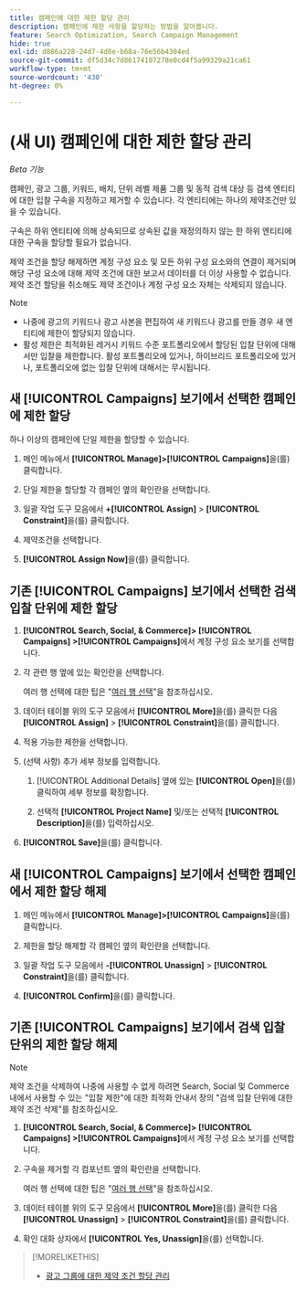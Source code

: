 ```yaml
---
title: 캠페인에 대한 제한 할당 관리
description: 캠페인에 제한 사항을 할당하는 방법을 알아봅니다.
feature: Search Optimization, Search Campaign Management
hide: true
exl-id: d886a228-24d7-4d8e-b68a-76e56b4304ed
source-git-commit: df5d34c7d86174107278e0cd4f5a99329a21ca61
workflow-type: tm+mt
source-wordcount: '430'
ht-degree: 0%

---
```


# (새 UI) 캠페인에 대한 제한 할당 관리

*Beta 기능*

캠페인, 광고 그룹, 키워드, 배치, 단위 레벨 제품 그룹 및 동적 검색 대상 등 검색 엔티티에 대한 입찰 구속을 지정하고 제거할 수 있습니다. 각 엔티티에는 하나의 제약조건만 있을 수 있습니다.

구속은 하위 엔티티에 의해 상속되므로 상속된 값을 재정의하지 않는 한 하위 엔티티에 대한 구속을 할당할 필요가 없습니다.

제약 조건을 할당 해제하면 계정 구성 요소 및 모든 하위 구성 요소와의 연결이 제거되며 해당 구성 요소에 대해 제약 조건에 대한 보고서 데이터를 더 이상 사용할 수 없습니다. 제약 조건 할당을 취소해도 제약 조건이나 계정 구성 요소 자체는 삭제되지 않습니다.

>[!NOTE]
>
>* 나중에 광고의 키워드나 광고 사본을 편집하여 새 키워드나 광고를 만들 경우 새 엔티티에 제한이 할당되지 않습니다.
>* 활성 제한은 최적화된 레거시 키워드 수준 포트폴리오에서 할당된 입찰 단위에 대해서만 입찰을 제한합니다. 활성 포트폴리오에 있거나, 하이브리드 포트폴리오에 있거나, 포트폴리오에 없는 입찰 단위에 대해서는 무시됩니다.

## 새 [!UICONTROL Campaigns] 보기에서 선택한 캠페인에 제한 할당

하나 이상의 캠페인에 단일 제한을 할당할 수 있습니다.

1. 메인 메뉴에서 **[!UICONTROL Manage]>[!UICONTROL Campaigns]**&#x200B;을(를) 클릭합니다.

1. 단일 제한을 할당할 각 캠페인 옆의 확인란을 선택합니다.

1. 일괄 작업 도구 모음에서 **+[!UICONTROL Assign]** > **[!UICONTROL Constraint]**&#x200B;을(를) 클릭합니다.

1. 제약조건을 선택합니다.

1. **[!UICONTROL Assign Now]**&#x200B;을(를) 클릭합니다.

## 기존 [!UICONTROL Campaigns] 보기에서 선택한 검색 입찰 단위에 제한 할당

1. **[!UICONTROL Search, Social, & Commerce]> [!UICONTROL Campaigns] >[!UICONTROL Campaigns]**&#x200B;에서 계정 구성 요소 보기를 선택합니다.

1. 각 관련 행 옆에 있는 확인란을 선택합니다.

   여러 행 선택에 대한 팁은 &quot;[여러 행 선택](/help/search-social-commerce/common-tasks/navigation-editing-selection/multiple-rows-select.md)&quot;을 참조하십시오.

1. 데이터 테이블 위의 도구 모음에서 **[!UICONTROL More]**&#x200B;을(를) 클릭한 다음 **[!UICONTROL Assign]** > **[!UICONTROL Constraint]**&#x200B;을(를) 클릭합니다.

1. 적용 가능한 제한을 선택합니다.

1. (선택 사항) 추가 세부 정보를 입력합니다.

   1. [!UICONTROL Additional Details] 옆에 있는 **[!UICONTROL Open]**&#x200B;을(를) 클릭하여 세부 정보를 확장합니다.

   1. 선택적 **[!UICONTROL Project Name]** 및/또는 선택적 **[!UICONTROL Description]**&#x200B;을(를) 입력하십시오.

1. **[!UICONTROL Save]**&#x200B;을(를) 클릭합니다.

## 새 [!UICONTROL Campaigns] 보기에서 선택한 캠페인에서 제한 할당 해제

1. 메인 메뉴에서 **[!UICONTROL Manage]>[!UICONTROL Campaigns]**&#x200B;을(를) 클릭합니다.

1. 제한을 할당 해제할 각 캠페인 옆의 확인란을 선택합니다.

1. 일괄 작업 도구 모음에서 **-[!UICONTROL Unassign]** > **[!UICONTROL Constraint]**&#x200B;을(를) 클릭합니다.

1. **[!UICONTROL Confirm]**&#x200B;을(를) 클릭합니다.

## 기존 [!UICONTROL Campaigns] 보기에서 검색 입찰 단위의 제한 할당 해제

>[!NOTE]
>
>제약 조건을 삭제하여 나중에 사용할 수 없게 하려면 Search, Social 및 Commerce 내에서 사용할 수 있는 &quot;입찰 제한&quot;에 대한 최적화 안내서 장의 &quot;검색 입찰 단위에 대한 제약 조건 삭제&quot;를 참조하십시오.<!-- verify convention for referencing Optimization Guide here -->

1. **[!UICONTROL Search, Social, & Commerce]> [!UICONTROL Campaigns] >[!UICONTROL Campaigns]**&#x200B;에서 계정 구성 요소 보기를 선택합니다.

1. 구속을 제거할 각 컴포넌트 옆의 확인란을 선택합니다.

   여러 행 선택에 대한 팁은 &quot;[여러 행 선택](/help/search-social-commerce/common-tasks/navigation-editing-selection/multiple-rows-select.md)&quot;을 참조하십시오.

1. 데이터 테이블 위의 도구 모음에서 **[!UICONTROL More]**&#x200B;을(를) 클릭한 다음 **[!UICONTROL Unassign]** > **[!UICONTROL Constraint]**&#x200B;을(를) 클릭합니다.

1. 확인 대화 상자에서 **[!UICONTROL Yes, Unassign]**&#x200B;을(를) 선택합니다.

>[!MORELIKETHIS]
>
>* [광고 그룹에 대한 제약 조건 할당 관리](/help/search-social-commerce/new-ui/manage/ad-groups/ad-group-constraint-assignments-manage.md)
